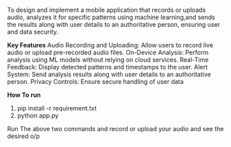  To design and implement a mobile application that records or uploads audio, analyzes it for specific patterns using machine learning,and sends the results along with user details to an authoritative person, ensuring user and data
 security.
 
**Key Features**
Audio Recording and Uploading: Allow users to record live audio or upload pre-recorded audio files.
On-Device Analysis: Perform analysis using ML models without relying on cloud services.
Real-Time Feedback: Display detected patterns and timestamps to the user.
Alert System: Send analysis results along with user details to an authoritative person.
Privacy Controls: Ensure secure handling of user data

**How To run**

1) pip install -r requirement.txt   
2) python app.py

Run The above two commands and record or upload your audio and see the desired o/p
